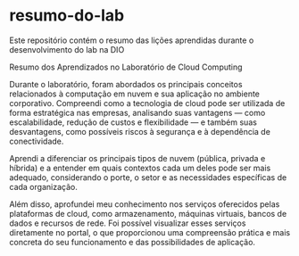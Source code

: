 # resumo-do-lab
Este repositório contém o resumo das lições aprendidas durante o desenvolvimento do lab na DIO

Resumo dos Aprendizados no Laboratório de Cloud Computing

Durante o laboratório, foram abordados os principais conceitos relacionados à computação em nuvem e sua aplicação no ambiente corporativo. Compreendi como a tecnologia de cloud pode ser utilizada de forma estratégica nas empresas, analisando suas vantagens — como escalabilidade, redução de custos e flexibilidade — e também suas desvantagens, como possíveis riscos à segurança e à dependência de conectividade.

Aprendi a diferenciar os principais tipos de nuvem (pública, privada e híbrida) e a entender em quais contextos cada um deles pode ser mais adequado, considerando o porte, o setor e as necessidades específicas de cada organização.

Além disso, aprofundei meu conhecimento nos serviços oferecidos pelas plataformas de cloud, como armazenamento, máquinas virtuais, bancos de dados e recursos de rede. Foi possível visualizar esses serviços diretamente no portal, o que proporcionou uma compreensão prática e mais concreta do seu funcionamento e das possibilidades de aplicação.
